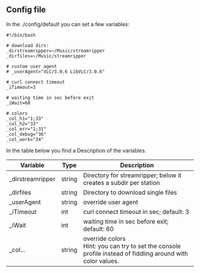 ## Config file

In the ./config/default you can set a few variables:

```shell
#!/bin/bash

# download dirs:
_dirstreamripper=~/Music/streamripper
_dirfiles=~/Music/streamripper

# custom user agent
# _userAgent="VLC/3.0.6 LibVLC/3.0.6"

# curl connect timeout
_iTimeout=3

# waiting time in sec before exit
_iWait=60

# colors
_col_h1="1;33"
_col_h2="33"
_col_err="1;31"
_col_debug="36"
_col_work="34"
```

In the table below you find a Description of the variables.

Variable | Type | Description
---|---|---
_dirstreamripper | string | Directory for streamripper; below it creates a subdir per station
_dirfiles        | string | Directory to download single files
_userAgent       | string | override user agent
_iTimeout        | int    | curl connect timeout in sec; default: 3
_iWait           | int    | waiting time in sec before exit; default: 60
_col...          | string | override colors<br>Hint: you can try to set the console profile instead of fiddling around with color values.
